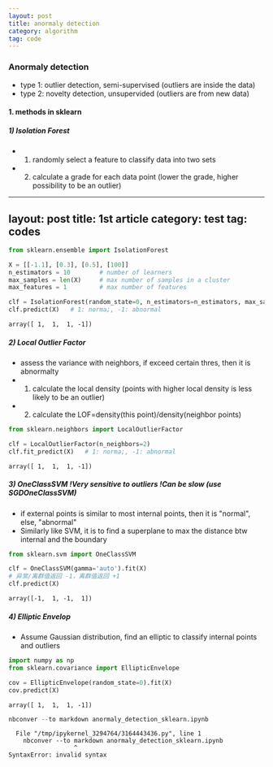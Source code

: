 ```yaml
---
layout: post
title: anormaly detection
category: algorithm
tag: code
---
```


### Anormaly detection 
- type 1: outlier detection, semi-supervised (outliers are inside the data)
- type 2: novelty detection, unsupervided (outliers are from new data)

#### 1. methods in sklearn
##### 1) Isolation Forest 
- 1) randomly select a feature to classify data into two sets
- 2) calculate a grade for each data point (lower the grade, higher possibility to be an outlier)

---
layout: post
title: 1st article
category: test
tag: codes
---


```python
from sklearn.ensemble import IsolationForest

X = [[-1.1], [0.3], [0.5], [100]]
n_estimators = 10        # number of learners
max_samples = len(X)     # max number of samples in a cluster
max_features = 1         # max number of features

clf = IsolationForest(random_state=0, n_estimators=n_estimators, max_samples=max_samples, max_features=max_features).fit(X)
clf.predict(X)   # 1: norma;, -1: abnormal
```




    array([ 1,  1,  1, -1])



##### 2) Local Outlier Factor
- assess the variance with neighbors, if exceed certain thres, then it is abnormalty
- 1) calculate the local density (points with higher local density is less likely to be an outlier)
- 2) calculate the LOF=density(this point)/density(neighbor points)


```python
from sklearn.neighbors import LocalOutlierFactor

clf = LocalOutlierFactor(n_neighbors=2)
clf.fit_predict(X)   # 1: norma;, -1: abnormal
```




    array([ 1,  1,  1, -1])



##### 3) OneClassSVM !Very sensitive to outliers !Can be slow (use SGDOneClassSVM)
- if external points is similar to most internal points, then it is "normal", else, "abnormal" 
- Similarly like SVM, it is to find a superplane to max the distance btw internal and the boundary


```python
from sklearn.svm import OneClassSVM

clf = OneClassSVM(gamma='auto').fit(X)
# 异常/离群值返回 -1，离群值返回 +1
clf.predict(X)
```




    array([-1,  1, -1,  1])



##### 4) Elliptic Envelop
- Assume Gaussian distribution, find an elliptic to classify internal points and outliers


```python
import numpy as np
from sklearn.covariance import EllipticEnvelope

cov = EllipticEnvelope(random_state=0).fit(X)
cov.predict(X)
```




    array([ 1,  1,  1, -1])




```python
nbconver --to markdown anormaly_detection_sklearn.ipynb
```


      File "/tmp/ipykernel_3294764/3164443436.py", line 1
        nbconver --to markdown anormaly_detection_sklearn.ipynb
                      ^
    SyntaxError: invalid syntax




```python

```
